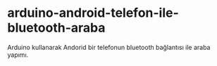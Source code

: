 # arduino-android-telefon-ile-bluetooth-araba
Arduino kullanarak Andorid bir telefonun bluetooth bağlantısı ile araba yapımı.
